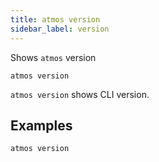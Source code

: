 ```yaml
---
title: atmos version
sidebar_label: version
---
```


Shows `atmos` version

```shell
atmos version
```

`atmos version` shows CLI version.

## Examples

```shell
atmos version
```
